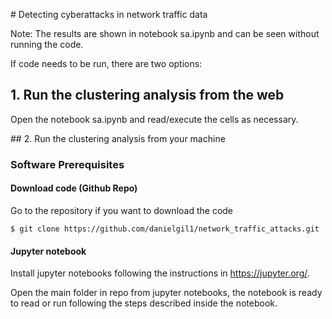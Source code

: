 # Detecting cyberattacks in network traffic data


Note: The results are shown in notebook sa.ipynb and can be seen without running the code. 

If code needs to be run, there are two options:

## 1. Run the clustering analysis from the web


Open the notebook sa.ipynb and read/execute the cells as necessary.



## 2. Run the clustering analysis from your machine

###  Software Prerequisites

#### Download code (Github Repo)

Go to the repository if you want to download the code

    $ git clone https://github.com/danielgil1/network_traffic_attacks.git

#### Jupyter notebook

Install jupyter notebooks following the instructions in https://jupyter.org/.


Open the main folder in repo from jupyter notebooks, the notebook is ready to read or run following the steps described inside the notebook.
